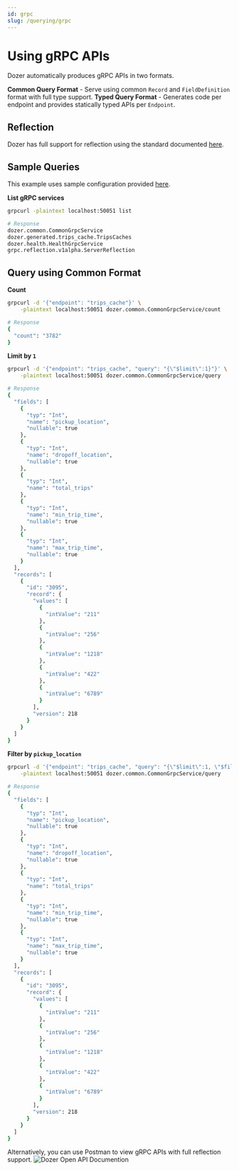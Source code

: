 ```yaml
---
id: grpc
slug: /querying/grpc
---
```

# Using gRPC APIs

Dozer automatically produces gRPC APIs in two formats.

**Common Query Format** - Serve using common `Record` and `FieldDefinition` format with full type support.
**Typed Query Format** - Generates code per endpoint and provides statically typed APIs per `Endpoint`.

## Reflection
Dozer has full support for reflection using the standard documented [here](https://github.com/grpc/grpc/blob/master/doc/server-reflection.md).


## Sample Queries
This example uses sample configuration provided [here](/docs/configuration).

**List gRPC services**
```bash
grpcurl -plaintext localhost:50051 list

# Response
dozer.common.CommonGrpcService
dozer.generated.trips_cache.TripsCaches
dozer.health.HealthGrpcService
grpc.reflection.v1alpha.ServerReflection
```

## Query using Common Format

**Count**
```bash
grpcurl -d '{"endpoint": "trips_cache"}' \
    -plaintext localhost:50051 dozer.common.CommonGrpcService/count

# Response
{
  "count": "3782"
}
```

**Limit by `1`**
```bash
grpcurl -d '{"endpoint": "trips_cache", "query": "{\"$limit\":1}"}' \
    -plaintext localhost:50051 dozer.common.CommonGrpcService/query

# Response
{
  "fields": [
    {
      "typ": "Int",
      "name": "pickup_location",
      "nullable": true
    },
    {
      "typ": "Int",
      "name": "dropoff_location",
      "nullable": true
    },
    {
      "typ": "Int",
      "name": "total_trips"
    },
    {
      "typ": "Int",
      "name": "min_trip_time",
      "nullable": true
    },
    {
      "typ": "Int",
      "name": "max_trip_time",
      "nullable": true
    }
  ],
  "records": [
    {
      "id": "3095",
      "record": {
        "values": [
          {
            "intValue": "211"
          },
          {
            "intValue": "256"
          },
          {
            "intValue": "1218"
          },
          {
            "intValue": "422"
          },
          {
            "intValue": "6789"
          }
        ],
        "version": 218
      }
    }
  ]
}
```

**Filter by `pickup_location`**
```bash
grpcurl -d '{"endpoint": "trips_cache", "query": "{\"$limit\":1, \"$filter\": {\"pickup_location\": 211}}"}' \
    -plaintext localhost:50051 dozer.common.CommonGrpcService/query

# Response
{
  "fields": [
    {
      "typ": "Int",
      "name": "pickup_location",
      "nullable": true
    },
    {
      "typ": "Int",
      "name": "dropoff_location",
      "nullable": true
    },
    {
      "typ": "Int",
      "name": "total_trips"
    },
    {
      "typ": "Int",
      "name": "min_trip_time",
      "nullable": true
    },
    {
      "typ": "Int",
      "name": "max_trip_time",
      "nullable": true
    }
  ],
  "records": [
    {
      "id": "3095",
      "record": {
        "values": [
          {
            "intValue": "211"
          },
          {
            "intValue": "256"
          },
          {
            "intValue": "1218"
          },
          {
            "intValue": "422"
          },
          {
            "intValue": "6789"
          }
        ],
        "version": 218
      }
    }
  ]
}
```


Alternatively, you can use Postman to view gRPC APIs with full reflection support.
![Dozer Open API Documention](@site/static/docs/trips.png)
